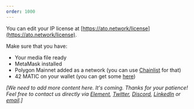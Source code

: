 ```yaml
---
order: 1000
---
```


You can edit your IP license at [https://ato.network/license](https://ato.network/license).

Make sure that you have:

- Your media file ready
- MetaMask installed
- Polygon Mainnet added as a network (you can use [Chainlist](https://chainlist.org/) for that)
- 42 MATIC on your wallet (you can get some [here](https://ramp.network/buy/))

_[We need to add more content here. It's coming. Thanks for your patience! Feel free to contact us directly via [Element](https://matrix.to/#/@julienbrg:matrix.org), [Twitter](https://twitter.com/julienbrg), [Discord](https://discord.gg/xw9dCeQ94Y), [LinkedIn](https://www.linkedin.com/in/julienberanger/) or [email](mailto:julien@ato.network).]_
